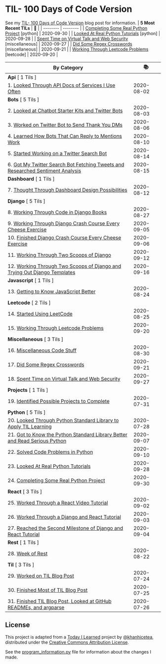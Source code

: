 # TIL- 100 Days of Code Version

See my [TIL- 100 Days of Code Version](https://github.com/KatherineMichel/portfolio/blob/master/regular-blog-posts/til-100-days-of-code-version.md) blog post for information.
| **5 Most Recent TILs** | :tada: |
| -------- | -------- |
| [Completing Some Real Python Project](python/completing-some-real-python-projects.md) [python] | 2020-09-30 |
| [Looked At Real Python Tutorials](python/looked-at-real-python-tutorials.md) [python] | 2020-09-28 |
| [Spent Time on Virtual Talk and Web Security](miscellaneous/spent-time-on-virtual-talk-and-web-security.md) [miscellaneous] | 2020-09-27 |
| [Did Some Regex Crosswords](miscellaneous/did-some-regex-crosswords.md) [miscellaneous] | 2020-09-21 |
| [Working Through Leetcode Problems](leetcode/working-through-leetcode-probems.md) [leetcode] | 2020-09-20 |

| **By Category** | :books: |
| -------- | -------- |
| **Api** [ 1 Tils ] | |
| 1. [Looked Through API Docs of Services I Use Often](api/looking-through-api-docs-of-services-i-use-often.md) | 2020-08-02 |
| **Bots** [ 5 Tils ] | |
| 2. [Looked at Chatbot Starter Kits and Twitter Bots](bots/looked-at-chatbot-starter-kits-and-twitter-bots.md) | 2020-08-03 |
| 3. [Worked on Twitter Bot to Send Thank You DMs](bots/worked-on-a-twitter-bot-to-send-thank-you-dms.md) | 2020-08-06 |
| 4. [Learned How Bots That Can Reply to Mentions Work](bots/learned-how-bots-that-can-reply-to-mentions-work.md) | 2020-08-10 |
| 5. [Started Working on a Twitter Search Bot](bots/started-working-on-a-tweet-search-bot.md) | 2020-08-14 |
| 6. [Got My Twitter Search Bot Fetching Tweets and Researched Sentiment Analysis](bots/got-my-twitter-search-bot-fetching-tweets-and-researched-sentiment-analysis.md) | 2020-08-15 |
| **Dashboard** [ 1 Tils ] | |
| 7. [Thought Through Dashboard Design Possibilities](dashboard/thought-through-dashboard-design-possibilities.md) | 2020-08-12 |
| **Django** [ 5 Tils ] | |
| 8. [Working Through Code in Django Books](django/working-through-code-in-django-books.md) | 2020-08-27 |
| 9. [Working Through Django Crash Course Every Cheese Exercise](django/working-through-django-crash-course-every-cheese-exercise.md) | 2020-09-05 |
| 10. [Finished Django Crash Course Every Cheese Exercise](django/finished-django-crash-course-every-cheese-exercise.md) | 2020-09-06 |
| 11. [Working Through Two Scoops of Django](django/working-through-two-scoops-of-django.md) | 2020-09-12 |
| 12. [Working Through Two Scoops of Django and Trying Out Django Templates](django/working-through-two-scoops-of-django-and-trying-out-django-templates.md) | 2020-09-16 |
| **Javascript** [ 1 Tils ] | |
| 13. [Getting to Know JavaScript Better](javascript/getting-to-know-javascript-better.md) | 2020-08-24 |
| **Leetcode** [ 2 Tils ] | |
| 14. [Started Using LeetCode](leetcode/started-using-leetcode.md) | 2020-08-25 |
| 15. [Working Through Leetcode Problems](leetcode/working-through-leetcode-probems.md) | 2020-09-20 |
| **Miscellaneous** [ 3 Tils ] | |
| 16. [Miscellaneous Code Stuff](miscellaneous/miscellaneous-code-stuff.md) | 2020-08-30 |
| 17. [Did Some Regex Crosswords](miscellaneous/did-some-regex-crosswords.md) | 2020-09-21 |
| 18. [Spent Time on Virtual Talk and Web Security](miscellaneous/spent-time-on-virtual-talk-and-web-security.md) | 2020-09-27 |
| **Projects** [ 1 Tils ] | |
| 19. [Identified Possible Projects to Complete](projects/identified-possible-projects-to-complete.md) | 2020-07-31 |
| **Python** [ 5 Tils ] | |
| 20. [Looked Through Python Standard Library to Apply TIL Learning](python/looked-through-python-standard-library-to-apply-til-learning.md) | 2020-07-28 |
| 21. [Got to Know the Python Standard Library Better and Read Serious Python](python/got-to-know-the-python-standard-library-better-and-read-serious-python.md) | 2020-09-07 |
| 22. [Solved Code Problems in Python](python/solved-code-problems-in-python.md) | 2020-09-10 |
| 23. [Looked At Real Python Tutorials](python/looked-at-real-python-tutorials.md) | 2020-09-28 |
| 24. [Completing Some Real Python Project](python/completing-some-real-python-projects.md) | 2020-09-30 |
| **React** [ 3 Tils ] | |
| 25. [Worked Through a React Video Tutorial](react/worked-through-a-react-video-tutorial.md) | 2020-09-02 |
| 26. [Worked Through a Django and React Tutorial](react/worked-through-a-django-and-react-tutorial.md) | 2020-09-03 |
| 27. [Reached the Second Milestone of Django and React Tutorial](react/reached-the-second-milestone-of-django-react-tutorial.md) | 2020-09-04 |
| **Rest** [ 1 Tils ] | |
| 28. [Week of Rest](rest/week-of-rest.md) | 2020-08-22 |
| **Til** [ 3 Tils ] | |
| 29. [Worked on TIL Blog Post](til/worked-on-til-blog-post.md) | 2020-07-24 |
| 30. [Finished Most of TIL Blog Post](til/finished-most-of-til-blog-post.md) | 2020-07-25 |
| 31. [Finished TIL Blog Post, Looked at GitHub READMEs, and argparse](til/finished-til-blog-post-looked-at-github-readmes-and-argparse.md) | 2020-07-26 |


## License

This project is adapted from a [Today I Learned](https://github.com/khanhicetea/today-i-learned/) project by [@khanhicetea](https://github.com/khanhicetea), distributed under the [Creative Commons Attribution License](http://creativecommons.org/licenses/by/3.0/). 

See the [program_information.py](program_information.py) file for information about the changes I made.
